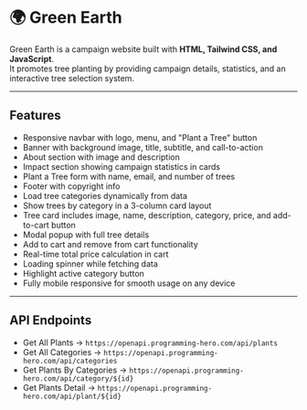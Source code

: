 # 🌍 Green Earth

Green Earth is a campaign website built with **HTML, Tailwind CSS, and JavaScript**.  
It promotes tree planting by providing campaign details, statistics, and an interactive tree selection system.

---

## Features
- Responsive navbar with logo, menu, and "Plant a Tree" button  
- Banner with background image, title, subtitle, and call-to-action  
- About section with image and description  
- Impact section showing campaign statistics in cards  
- Plant a Tree form with name, email, and number of trees  
- Footer with copyright info  
- Load tree categories dynamically from data  
- Show trees by category in a 3-column card layout  
- Tree card includes image, name, description, category, price, and add-to-cart button  
- Modal popup with full tree details  
- Add to cart and remove from cart functionality  
- Real-time total price calculation in cart  
- Loading spinner while fetching data  
- Highlight active category button  
- Fully mobile responsive for smooth usage on any device

---

## API Endpoints
- Get All Plants → `https://openapi.programming-hero.com/api/plants`  
- Get All Categories → `https://openapi.programming-hero.com/api/categories`  
- Get Plants By Categories → `https://openapi.programming-hero.com/api/category/${id}`  
- Get Plants Detail → `https://openapi.programming-hero.com/api/plant/${id}`  
